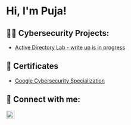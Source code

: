 <h1>Hi, I'm Puja!

<h2>👩‍💻 Cybersecurity Projects:</h2>

- [Active Directory Lab - write up is in progress](https://github.com/debpuja/Active-Directory-Bulk-User-Creation/blob/main/Active_Directory.md)

<h2>📄 Certificates</h2>

- [Google Cybersecurity Specialization](https://www.coursera.org/account/accomplishments/specialization/YXYL79UPFX2D)

<h2> 🤳 Connect with me:</h2>

[<img align="left" alt="JoshMadakor | LinkedIn" width="22px" src="https://cdn.jsdelivr.net/npm/simple-icons@v3/icons/linkedin.svg" />][linkedin]

[linkedin]: https://linkedin.com/in/debpuja
